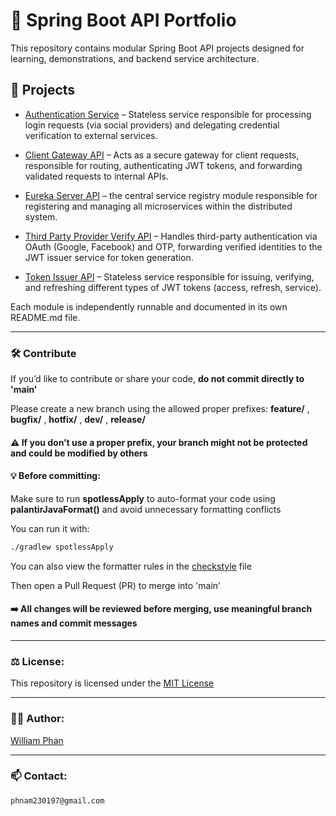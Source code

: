 # 🔧 Spring Boot API Portfolio

This repository contains modular Spring Boot API projects designed for learning, demonstrations, and backend service architecture.

## 📁 Projects

- [Authentication Service](./authentication-service) – Stateless service responsible for processing login requests (via social providers) and delegating credential verification to external services.
  
- [Client Gateway API](./client-gateway) – Acts as a secure gateway for client requests, responsible for routing, authenticating JWT tokens, and forwarding validated requests to internal APIs.

- [Eureka Server API](./eureka-server) – the central service registry module responsible for registering and managing all microservices within the distributed system.

- [Third Party Provider Verify API](./third-party-verify) – Handles third-party authentication via OAuth (Google, Facebook) and OTP, forwarding verified identities to the JWT issuer service for token generation.

- [Token Issuer API](./token-issuer) – Stateless service responsible for issuing, verifying, and refreshing different types of JWT tokens (access, refresh, service).

Each module is independently runnable and documented in its own README.md file.

---

### 🛠 Contribute

If you’d like to contribute or share your code, **do not commit directly to 'main'**

Please create a new branch using the allowed proper prefixes: **feature/** , **bugfix/** , **hotfix/** , **dev/** , **release/**

#### ⚠️ If you don’t use a proper prefix, your branch might not be protected and could be modified by others

#### 💡 Before committing:
Make sure to run **spotlessApply** to auto-format your code using **palantirJavaFormat()** and avoid unnecessary formatting conflicts

You can run it with:
```bash
./gradlew spotlessApply
```

You can also view the formatter rules in the [checkstyle](./checkstyle.xml) file

Then open a Pull Request (PR) to merge into 'main'

#### ➡️ All changes will be reviewed before merging, use meaningful branch names and commit messages

---

### ⚖️ License:
This repository is licensed under the [MIT License](./LICENSE)

---

### 🧑‍💻 Author:
[William Phan](https://github.com/phnam2301)

---

### 📫 Contact:
`phnam230197@gmail.com`

